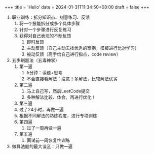 +++
title = 'Hello'
date = 2024-01-31T11:34:50+08:00
draft = false
+++

1. 职业训练：拆分知识点、刻意练习、反馈
   1. 将一个技能拆分成多个具体步骤
   2. 针对一个步骤进行反复练习
   3. 获得对自己表现的不断反馈
      1. 即时反馈
      2. 主动反馈（自己主动去找优秀的案例，模板进行比对学习）
      3. 被动反馈（高手给自己进行指点，code review）
2. 五步刷题法（五毒神掌）
   1. 第一遍
      1. 5分钟：读题+思考
      2. 不会直接看解法：注意！多解法，比较解法优劣
   2. 第二遍
      1. 马上自己写，然后LeetCode提交
      2. 多种解法比较、体会，再进行优化！
   3. 第三遍
   4. 过了24小时，再做一遍
   5. 根据不同解法的熟练程度，进行专项训练
   6. 第四遍
      1. 过了一周再做一遍
   7. 第五遍
      1. 面试前一周恢复性训练
3. 做算法题的最大误区：只做一遍
